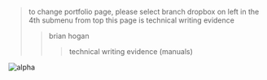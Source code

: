 > to change portfolio page, please select branch dropbox on left in the 4th submenu from top
> this page is technical writing evidence
>> brian hogan  
>>> technical writing evidence (manuals)  

![alpha](https://user-images.githubusercontent.com/59778456/193908585-5b92866d-9c4b-4624-8d3c-64edacaf3b01.JPG)
